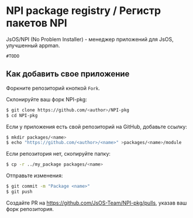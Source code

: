 # NPI package registry / Регистр пакетов NPI

JsOS/NPI (No Problem Installer) - менеджер приложений для JsOS, улучшенный appman.

`#TODO`

## Как добавить свое приложение

Форкните репозиторий кнопкой `Fork`.

Склонируйте ваш форк NPI-pkg:

```bash
$ git clone https://github.com/<author>/NPI-pkg
$ cd NPI-pkg
```

Если у приложения есть свой репозиторий на GitHub, добавьте ссылку:

```bash
$ mkdir packages/<name>
$ echo "https://github.com/<author>/<name>" >packages/<name>/module
```

Если репозитория нет, скопируйте папку:

```bash
$ cp -r ../my_package packages/<name>
```

Отправьте изменения:

```bash
$ git commit -m "Package <name>"
$ git push
```

Создайте PR на https://github.com/JsOS-Team/NPI-pkg/pulls, указав ваш форк репозитория.

